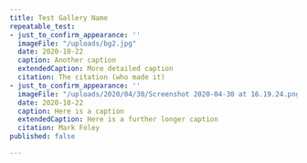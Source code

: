 ```yaml
---
title: Test Gallery Name
repeatable_test:
- just_to_confirm_appearance: ''
  imageFile: "/uploads/bg2.jpg"
  date: 2020-10-22
  caption: Another caption
  extendedCaption: More detailed caption
  citation: The citation (who made it)
- just_to_confirm_appearance: ''
  imageFile: "/uploads/2020/04/30/Screenshot 2020-04-30 at 16.19.24.png"
  date: 2020-10-22
  caption: Here is a caption
  extendedCaption: Here is a further longer caption
  citation: Mark Foley
published: false

---
```

